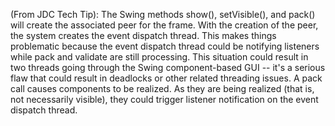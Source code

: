 (From JDC Tech Tip): The Swing methods show(), setVisible(), and pack() will create the associated peer for the frame. With the creation of the peer, the system creates the event dispatch thread. This makes things problematic because the event dispatch thread could be notifying listeners while pack and validate are still processing. This situation could result in two threads going through the Swing component-based GUI -- it's a serious flaw that could result in deadlocks or other related threading issues. A pack call causes components to be realized. As they are being realized (that is, not necessarily visible), they could trigger listener notification on the event dispatch thread.
